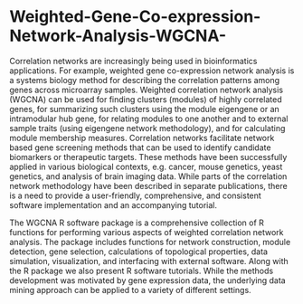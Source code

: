 # Weighted-Gene-Co-expression-Network-Analysis-WGCNA-

Correlation networks are increasingly being used in bioinformatics applications. For example, weighted gene co-expression network analysis is a systems biology method for describing the correlation patterns among genes across microarray samples. Weighted correlation network analysis (WGCNA) can be used for finding clusters (modules) of highly correlated genes, for summarizing such clusters using the module eigengene or an intramodular hub gene, for relating modules to one another and to external sample traits (using eigengene network methodology), and for calculating module membership measures. Correlation networks facilitate network based gene screening methods that can be used to identify candidate biomarkers or therapeutic targets. These methods have been successfully applied in various biological contexts, e.g. cancer, mouse genetics, yeast genetics, and analysis of brain imaging data. While parts of the correlation network methodology have been described in separate publications, there is a need to provide a user-friendly, comprehensive, and consistent software implementation and an accompanying tutorial.

The WGCNA R software package is a comprehensive collection of R functions for performing various aspects of weighted correlation network analysis. The package includes functions for network construction, module detection, gene selection, calculations of topological properties, data simulation, visualization, and interfacing with external software. Along with the R package we also present R software tutorials. While the methods development was motivated by gene expression data, the underlying data mining approach can be applied to a variety of different settings. 
